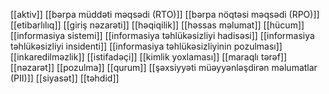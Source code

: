 [[aktiv]]
[[bərpa müddəti məqsədi (RTO)]]
[[bərpa nöqtəsi məqsədi (RPO)]]
[[etibarlılıq]]
[[giriş nəzarəti]]
[[həqiqilik]]
[[həssas məlumat]]
[[hücum]]
[[informasiya sistemi]]
[[informasiya təhlükəsizliyi hadisəsi]]
[[informasiya təhlükəsizliyi insidenti]]
[[informasiya təhlükəsizliyinin pozulması]]
[[inkaredilməzlik]]
[[istifadəçi]]
[[kimlik yoxlaması]]
[[maraqlı tərəf]]
[[nəzarət]]
[[pozulma]]
[[qurum]]
[[şəxsiyyəti müəyyənləşdirən məlumatlar (PII)]]
[[siyasət]]
[[təhdid]]